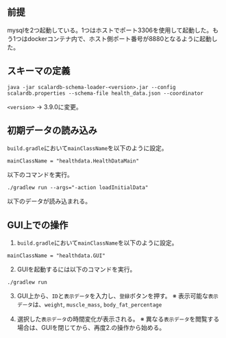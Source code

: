 ## 前提
mysqlを2つ起動している。1つはホストでポート3306を使用して起動した。もう1つはdockerコンテナ内で、ホスト側ポート番号が8880となるように起動した。

## スキーマの定義
```
java -jar scalardb-schema-loader-<version>.jar --config scalardb.properties --schema-file health_data.json --coordinator
```
`<version>` -> 3.9.0に変更。

## 初期データの読み込み
`build.gradle`において`mainClassName`を以下のように設定。
```
mainClassName = "healthdata.HealthDataMain"
```
以下のコマンドを実行。
```
./gradlew run --args="-action loadInitialData"
```
以下のデータが読み込まれる。


## GUI上での操作
1. `build.gradle`において`mainClassName`を以下のように設定。
```
mainClassName = "healthdata.GUI"
```
2. GUIを起動するには以下のコマンドを実行。
```
./gradlew run
```
3. GUI上から、`ID`と`表示データ`を入力し、`登録`ボタンを押す。
※ 表示可能な`表示データ`は、`weight`, `muscle_mass`, `body_fat_percentage`

4. 選択した`表示データ`の時間変化が表示される。
※ 異なる`表示データ`を閲覧する場合は、GUIを閉じてから、再度2.の操作から始める。
